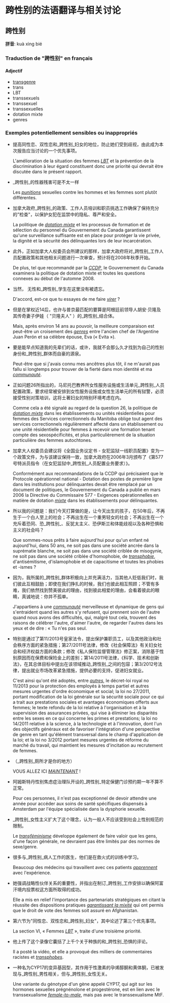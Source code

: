 # 跨性别的法语翻译与相关讨论

## 跨性别
  
**拼音**: kuà xìng bié

### Traduction de "跨性别" en français

#### Adjectif

- [transgenre](https://www.reverso.net/traduction/francais-chinois/transgenre)
- trans
- LBT
- transsexuels
- transsexuel
- transsexuelles
- dotation mixte
- genres

### Exemples potentiellement sensibles ou inappropriés

- 提高同性恋、双性恋和_跨性别_妇女的地位，防止她们受到歧视，由此成为本次报告应当讨论的一个优先事项。
  
  L'amélioration de la situation des femmes [_LBT_](https://www.reverso.net/traduction/francais-chinois/LBT) et la prévention de la discrimination à leur égard constituent donc une priorité qui devrait être discutée dans le présent rapport.

- _跨性别_的性器残害可是不太一样
  
  Les [_punitions_](https://www.reverso.net/traduction/francais-chinois/punitions) sexuelles contre les hommes et les femmes sont plutôt différentes.

- 加拿大政府_跨性别_的政策、工作人员培训和职员挑选工作确保了保持充分的"检查"，以保护女犯在监禁中的隐私、尊严和安全。
  
  La politique de [_dotation mixte_](https://www.reverso.net/traduction/francais-chinois/dotation+mixte) et les processus de formation et de sélection du personnel du Gouvernement du Canada garantissent qu'une surveillance suffisante est en place pour protéger la vie privée, la dignité et la sécurité des délinquantes lors de leur incarcération.

- 此外，正如加拿大人权委员会所建议的那样，加拿大政府将对_跨性别_工作人员配置政策和其他相关问题进行一次审查，预计将在2008年秋季开始。
  
  De plus, tel que recommandé par la [_CCDP_](https://www.reverso.net/traduction/francais-chinois/CCDP), le Gouvernement du Canada examinera la politique de dotation mixte et toutes les questions connexes au début de l'automne 2008.

- 当然， 无性和_跨性别_学生在这里没有被遗忘。
  
  D'accord, est-ce que tu essayes de me faire [_virer_](https://www.reverso.net/traduction/francais-chinois/virer) ?

- 但是在掌权近14后，也许与普京最匹配的要算是阿根廷前领导人胡安·贝隆及其传奇妻子伊娃（ "贝隆夫人" ）的_跨性别_结合体。
  
  Mais, après environ 14 ans au pouvoir, la meilleure comparaison est peut-être un croisement des [_genres_](https://www.reverso.net/traduction/francais-chinois/genres) entre l'ancien chef de l'Argentine Juan Perón et sa célèbre épouse, Eva (« Evita »).

- 要是能早点知道我的先辈们的话，或许，我就不会那么久才找到为自己的性别身份和_跨性别_群体而自豪的源泉。
  
  Peut-être que si j'avais connu mes ancêtres plus tôt, il ne m'aurait pas fallu si longtemps pour trouver de la fierté dans mon identité et ma [_communauté_](https://www.reverso.net/traduction/francais-chinois/communaut%C3%A9).

- 正如问题26所指出的，马尼托巴教养所女性服务设施或生活单元_跨性别_人员配置政策，要求经常被安排到女性服务设施或女性生活单元的所有狱警，必须接受性别对策培训，这将土著妇女的特别环境考虑在内。
  
  Comme cela a été signalé au regard de la question 26, la politique de [_dotation mixte_](https://www.reverso.net/traduction/francais-chinois/dotation+mixte) dans les établissements ou unités résidentielles pour femmes des Services correctionnels du Manitoba oblige tout agent des services correctionnels régulièrement affecté dans un établissement ou une unité résidentielle pour femmes à recevoir une formation tenant compte des sexospécificités, et plus particulièrement de la situation particulière des femmes autochtones.

- 加拿大人权委员会建议将《全国业务议定书 - 女犯监狱一线职员配置》变为一个政策文件，为与该建议保持一致，加拿大政府在2006年3月颁布了《第577号特派员指令（在女犯监狱中_跨性别_人员配置业务要求）》。
  
  Conformément aux recommandations de la CCDP qui précisaient que le Protocole opérationnel national - Dotation des postes de première ligne dans les institutions pour délinquantes devait être remplacé par un document de politiques, le Gouvernement du Canada a publié en mars 2006 la Directive du Commissaire 577 - Exigences opérationnelles en matière de dotation [_mixte_](https://www.reverso.net/traduction/francais-chinois/mixte) dans les établissements pour délinquantes.

- 所以我的问题是：我们今天打算做的是，让今天出生的孩子，在50年后，不再生于一个白人至上的社会；不再出生在一个重男轻女的社会；不再出生在一个充斥着恐同、恐_跨性别_、反犹太主义、恐伊斯兰和体能歧视以及各种恐惧和主义的社会吗？
  
  Que sommes-nous prêts à faire aujourd'hui pour qu'un enfant né aujourd'hui, dans 50 ans, ne soit pas dans une société ancrée dans la suprématie blanche, ne soit pas dans une société criblée de misogynie, ne soit pas dans une société criblée d'homophobie, de [_transphobie_](https://www.reverso.net/traduction/francais-chinois/transphobie), d'antisémitisme, d'islamophobie et de capacitisme et toutes les phobies et -ismes ?

- 因为，我所属的_跨性别_群体积极向上并充满活力，当其他人贬低我们时，我们彼此互相鼓励；即使在我们挣扎的时候，我们也彼此相互照顾；不管有多难，我们依然找到赞美彼此的理由，找到彼此相爱的理由，会看着彼此的眼睛，真诚地说：你并不孤单。
  
  J'appartiens à une [_communauté_](https://www.reverso.net/traduction/francais-chinois/communaut%C3%A9) merveilleuse et dynamique de gens qui s'entraident quand les autres s'y refusent, qui prennent soin de l'autre quand nous avons des difficultés, qui, malgré tout cela, trouvent des raisons de célébrer l'autre, d'aimer l'autre, de regarder l'autres dans les yeux et de dire : « Tu n'es pas seul.

- 特别是通过了第11/2013号皇家法令，提出保护兼职员工，以及其他政治和社会秩序方面的紧急措施；第27/2011号法律，修改《社会保障法》有关妇女社会和经济权益方面的条款；修改《私人保险监督管理法》修正案，消除基于性别原因而在保费和保险金上的差别；第14/2011号法律，《科学、技术和创新法》，在其总体目标中提出在该领域推动_跨性别_之间的包容；第3/2012号法律，提出就业市场改革紧急措施，提供必要的支持，促进妇女就业。
  
  C'est ainsi qu'ont été adoptés, entre [_autres_](https://www.reverso.net/traduction/francais-chinois/autres), le décret-loi royal no 11/2013 pour la protection des employés à temps partiel et autres mesures urgentes d'ordre économique et social; la loi no 27/2011, portant modification de la loi générale sur la sécurité sociale pour ce qui a trait aux prestations sociales et avantages économiques offerts aux femmes; le texte refondu de la loi relative à l'organisation et à la supervision des assurances privées, qui vise à éliminer les disparités entre les sexes en ce qui concerne les primes et prestations; la loi no 14/2011 relative à la science, à la technologie et à l'innovation, dont l'un des objectifs généraux est de favoriser l'intégration d'une perspective de genre en tant qu'élément transversal dans le champ d'application de la loi; et la loi no 3/2012 portant mesures urgentes de réforme du marché du travail, qui maintient les mesures d'incitation au recrutement de femmes.

- （_跨性别_厕所才是你的地方）
  
  VOUS ALLEZ ICI [_MAINTENANT_](https://www.reverso.net/traduction/francais-chinois/MAINTENANT) !

- 阿姆斯特丹性别焦虑症治理队开设的_跨性别_特定保健门诊预约期一年不算不正常。
  
  Pour ces personnes, il n'est pas exceptionnel de devoir attendre une année pour accéder aux soins de santé spécifiques dispensés à Amsterdam par l'équipe spécialisée dans la dysphorie sexuelle.

- _跨性别_女性主义扩大了这个理念，认为一般人不应该受到社会上性别规范的限制。
  
  Le [_transféminisme_](https://www.reverso.net/traduction/francais-chinois/transf%C3%A9minisme) développe également de faire valoir que les gens, d'une façon générale, ne devraient pas être limités par des normes de sexe/genre.

- 很多与_跨性别_病人工作的医生，他们是在救火式的训练中学习。
  
  Beaucoup des médecins qui travaillent avec ces patients [_apprennent_](https://www.reverso.net/traduction/francais-chinois/apprennent) avec l'expérience.

- 她强调战略性伙伴关系的重要性，并指出在制订_跨性别_工作安排以确保阿富汗境内投票权这方面所取得的成功。
  
  Elle a mis en relief l'importance des partenariats stratégiques en citant la réussite des dispositions pratiques [_garantissant la mixité_](https://www.reverso.net/traduction/francais-chinois/garantissant+la+mixit%C3%A9) qui ont permis que le droit de vote des femmes soit assuré en Afghanistan.

- 第六节为"同性恋、双性恋和_跨性别_妇女"，其中论述了第三个优先事项。
  
  La section VI, « Femmes [_LBT_](https://www.reverso.net/traduction/francais-chinois/LBT) », traite d'une troisième priorité.

- 他上传了这个录像它囊括了上千个关于种族的和_跨性别_恐惧的评论。
  
  Il a posté la vidéo, et elle a provoqué des milliers de commentaires racistes et [_transphobes_](https://www.reverso.net/traduction/francais-chinois/transphobes).

- 一种名为CYP17的变异基因型，其作用于性激素的孕烯醇酮和黄体酮，已被发现与_跨性别_男性相关，但与_跨性别_女性无关。
  
  Une variante du génotype d'un gène appelé CYP17, qui agit sur les hormones sexuelles prégnénolone et progestérone, est en lien avec le transsexualisme [_female-to-male_](https://www.reverso.net/traduction/francais-chinois/female-to-male), mais pas avec le transsexualisme MtF.
<!-- tcd_original_link https://context.reverso.net/traduction/chinois-francais/%E8%B7%A8%E6%80%A7%E5%88%AB -->
